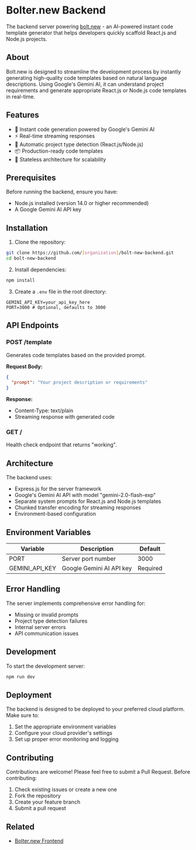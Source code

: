 # Bolter.new Backend

The backend server powering [bolt.new](https://bolt.new) - an AI-powered instant code template generator that helps developers quickly scaffold React.js and Node.js projects.

## About

Bolt.new is designed to streamline the development process by instantly generating high-quality code templates based on natural language descriptions. Using Google's Gemini AI, it can understand project requirements and generate appropriate React.js or Node.js code templates in real-time.

## Features

- 🚀 Instant code generation powered by Google's Gemini AI
- ⚡ Real-time streaming responses
- 🎯 Automatic project type detection (React.js/Node.js)
- 📦 Production-ready code templates
- 🔄 Stateless architecture for scalability

## Prerequisites

Before running the backend, ensure you have:

- Node.js installed (version 14.0 or higher recommended)
- A Google Gemini AI API key

## Installation

1. Clone the repository:
```bash
git clone https://github.com/[organization]/bolt-new-backend.git
cd bolt-new-backend
```

2. Install dependencies:
```bash
npm install
```

3. Create a `.env` file in the root directory:
```
GEMINI_API_KEY=your_api_key_here
PORT=3000 # Optional, defaults to 3000
```

## API Endpoints

### POST /template
Generates code templates based on the provided prompt.

**Request Body:**
```json
{
  "prompt": "Your project description or requirements"
}
```

**Response:**
- Content-Type: text/plain
- Streaming response with generated code

### GET /
Health check endpoint that returns "working".

## Architecture

The backend uses:
- Express.js for the server framework
- Google's Gemini AI API with model "gemini-2.0-flash-exp"
- Separate system prompts for React.js and Node.js templates
- Chunked transfer encoding for streaming responses
- Environment-based configuration

## Environment Variables

| Variable | Description | Default |
|----------|-------------|---------|
| PORT | Server port number | 3000 |
| GEMINI_API_KEY | Google Gemini AI API key | Required |

## Error Handling

The server implements comprehensive error handling for:
- Missing or invalid prompts
- Project type detection failures
- Internal server errors
- API communication issues

## Development

To start the development server:
```bash
npm run dev
```

## Deployment

The backend is designed to be deployed to your preferred cloud platform. Make sure to:
1. Set the appropriate environment variables
2. Configure your cloud provider's settings
3. Set up proper error monitoring and logging

## Contributing

Contributions are welcome! Please feel free to submit a Pull Request. Before contributing:
1. Check existing issues or create a new one
2. Fork the repository
3. Create your feature branch
4. Submit a pull request

## Related

- [Bolter.new Frontend](https://github.com/[organization]/bolt-new-frontend)

